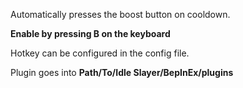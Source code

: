 Automatically presses the boost button on cooldown.

**Enable by pressing B on the keyboard**

Hotkey can be configured in the config file.

Plugin goes into **Path/To/Idle Slayer/BepInEx/plugins**
